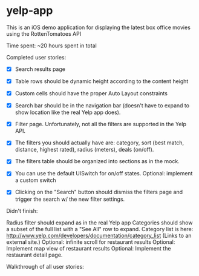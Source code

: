 yelp-app
========

This is an iOS demo application for displaying the latest box office movies using the RottenTomatoes API

Time spent: ~20 hours spent in total

Completed user stories:

- [x] Search results page
- [x] Table rows should be dynamic height according to the content height
- [x] Custom cells should have the proper Auto Layout constraints
- [x] Search bar should be in the navigation bar (doesn't have to expand to show location like the real Yelp app does).


- [x] Filter page. Unfortunately, not all the filters are supported in the Yelp API.
- [x] The filters you should actually have are: category, sort (best match, distance, highest rated), radius (meters), deals (on/off).
- [x] The filters table should be organized into sections as in the mock.
- [x] You can use the default UISwitch for on/off states. Optional: implement a custom switch
- [x] Clicking on the "Search" button should dismiss the filters page and trigger the search w/ the new filter settings.

Didn't finish:

Radius filter should expand as in the real Yelp app
Categories should show a subset of the full list with a "See All" row to expand. Category list is here: http://www.yelp.com/developers/documentation/category_list (Links to an external site.)
Optional: infinite scroll for restaurant results
Optional: Implement map view of restaurant results
Optional: Implement the restaurant detail page.


Walkthrough of all user stories:
